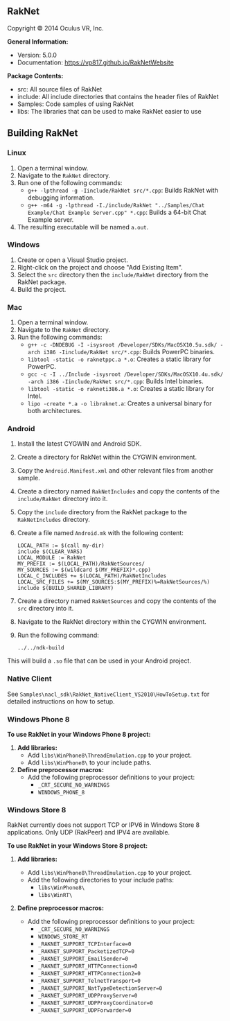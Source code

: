 ## RakNet

Copyright © 2014 Oculus VR, Inc.

**General Information:**

* Version: 5.0.0
* Documentation: https://vp817.github.io/RakNetWebsite

**Package Contents:**

* src: All source files of RakNet
* include: All include directories that contains the header files of RakNet
* Samples: Code samples of using RakNet
* libs: The libraries that can be used to make RakNet easier to use

## Building RakNet

### Linux

1. Open a terminal window.
2. Navigate to the `RakNet` directory.
3. Run one of the following commands:
    * `g++ -lpthread -g -Iinclude/RakNet src/*.cpp`: Builds RakNet with debugging information.
    * `g++ -m64 -g -lpthread -I./include/RakNet "../Samples/Chat Example/Chat Example Server.cpp" *.cpp`: Builds a 64-bit Chat Example server.
4. The resulting executable will be named `a.out`.

### Windows

1. Create or open a Visual Studio project.
2. Right-click on the project and choose "Add Existing Item".
3. Select the `src` directory then the `include/RakNet` directory from the RakNet package.
4. Build the project.

### Mac

1. Open a terminal window.
2. Navigate to the `RakNet` directory.
3. Run the following commands:
    * `g++ -c -DNDEBUG -I -isysroot /Developer/SDKs/MacOSX10.5u.sdk/ -arch i386 -Iinclude/RakNet src/*.cpp`: Builds PowerPC binaries.
    * `libtool -static -o raknetppc.a *.o`: Creates a static library for PowerPC.
    * `gcc -c -I ../Include -isysroot /Developer/SDKs/MacOSX10.4u.sdk/ -arch i386 -Iinclude/RakNet src/*.cpp`: Builds Intel binaries.
    * `libtool -static -o rakneti386.a *.o`: Creates a static library for Intel.
    * `lipo -create *.a -o libraknet.a`: Creates a universal binary for both architectures.

### Android

1. Install the latest CYGWIN and Android SDK.
2. Create a directory for RakNet within the CYGWIN environment.
3. Copy the `Android.Manifest.xml` and other relevant files from another sample.
4. Create a directory named `RakNetIncludes` and copy the contents of the `include/RakNet` directory into it.
5. Copy the `include` directory from the RakNet package to the `RakNetIncludes` directory.
6. Create a file named `Android.mk` with the following content:

    ```
    LOCAL_PATH := $(call my-dir)
    include $(CLEAR_VARS)
    LOCAL_MODULE := RakNet
    MY_PREFIX := $(LOCAL_PATH)/RakNetSources/
    MY_SOURCES := $(wildcard $(MY_PREFIX)*.cpp)
    LOCAL_C_INCLUDES += $(LOCAL_PATH)/RakNetIncludes
    LOCAL_SRC_FILES += $(MY_SOURCES:$(MY_PREFIX)%=RakNetSources/%)
    include $(BUILD_SHARED_LIBRARY)
    ```

7. Create a directory named `RakNetSources` and copy the contents of the `src` directory into it.
8. Navigate to the RakNet directory within the CYGWIN environment.
9. Run the following command:

   ```
   ../../ndk-build
   ```

This will build a `.so` file that can be used in your Android project.

### Native Client
See `Samples\nacl_sdk\RakNet_NativeClient_VS2010\HowToSetup.txt` for detailed instructions on how to setup.

### Windows Phone 8
**To use RakNet in your Windows Phone 8 project:**

1. **Add libraries:**
    * Add `libs\WinPhone8\ThreadEmulation.cpp` to your project.
    * Add `libs\WinPhone8\` to your include paths.
 2. **Define preprocessor macros:**
    * Add the following preprocessor definitions to your project:
        * `_CRT_SECURE_NO_WARNINGS`
        * `WINDOWS_PHONE_8`

### Windows Store 8
RakNet currently does not support TCP or IPV6 in Windows Store 8 applications. Only UDP (RakPeer) and IPV4 are available.

**To use RakNet in your Windows Store 8 project:**

1. **Add libraries:**
    * Add `libs\WinPhone8\ThreadEmulation.cpp` to your project.
    * Add the following directories to your include paths:
        * `libs\WinPhone8\`
        * `libs\WinRT\`

2. **Define preprocessor macros:**
    * Add the following preprocessor definitions to your project:
        * `_CRT_SECURE_NO_WARNINGS`
        * `WINDOWS_STORE_RT`
        * `_RAKNET_SUPPORT_TCPInterface=0`
        * `_RAKNET_SUPPORT_PacketizedTCP=0`
        * `_RAKNET_SUPPORT_EmailSender=0`
        * `_RAKNET_SUPPORT_HTTPConnection=0`
        * `_RAKNET_SUPPORT_HTTPConnection2=0`
        * `_RAKNET_SUPPORT_TelnetTransport=0`
        * `_RAKNET_SUPPORT_NatTypeDetectionServer=0`
        * `_RAKNET_SUPPORT_UDPProxyServer=0`
        * `_RAKNET_SUPPORT_UDPProxyCoordinator=0`
        * `_RAKNET_SUPPORT_UDPForwarder=0`
